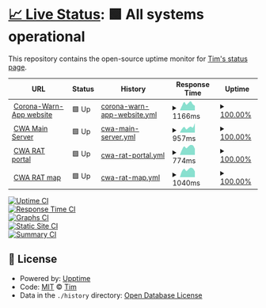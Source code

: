 # [📈 Live Status](https://ein-tim.github.io/uptime-monitoring/): <!--live status--> **🟩 All systems operational**

This repository contains the open-source uptime monitor for [Tim's status page](https://ein-tim.github.io/uptime-monitoring/).

<!--start: status pages-->
<!-- This summary is generated by Upptime (https://github.com/upptime/upptime) -->
<!-- Do not edit this manually, your changes will be overwritten -->
<!-- prettier-ignore -->
| URL | Status | History | Response Time | Uptime |
| --- | ------ | ------- | ------------- | ------ |
| <img alt="" src="https://icons.duckduckgo.com/ip3/www.coronawarn.app.ico" height="13"> [Corona-Warn-App website](https://www.coronawarn.app) | 🟩 Up | [corona-warn-app-website.yml](https://github.com/Ein-Tim/uptime-monitoring/commits/HEAD/history/corona-warn-app-website.yml) | <details><summary><img alt="Response time graph" src="./graphs/corona-warn-app-website/response-time-week.png" height="20"> 1166ms</summary><br><a href="https://Ein-Tim.github.io/uptime-monitoring/history/corona-warn-app-website"><img alt="Response time 1187" src="https://img.shields.io/endpoint?url=https%3A%2F%2Fraw.githubusercontent.com%2FEin-Tim%2Fuptime-monitoring%2FHEAD%2Fapi%2Fcorona-warn-app-website%2Fresponse-time.json"></a><br><a href="https://Ein-Tim.github.io/uptime-monitoring/history/corona-warn-app-website"><img alt="24-hour response time 811" src="https://img.shields.io/endpoint?url=https%3A%2F%2Fraw.githubusercontent.com%2FEin-Tim%2Fuptime-monitoring%2FHEAD%2Fapi%2Fcorona-warn-app-website%2Fresponse-time-day.json"></a><br><a href="https://Ein-Tim.github.io/uptime-monitoring/history/corona-warn-app-website"><img alt="7-day response time 1166" src="https://img.shields.io/endpoint?url=https%3A%2F%2Fraw.githubusercontent.com%2FEin-Tim%2Fuptime-monitoring%2FHEAD%2Fapi%2Fcorona-warn-app-website%2Fresponse-time-week.json"></a><br><a href="https://Ein-Tim.github.io/uptime-monitoring/history/corona-warn-app-website"><img alt="30-day response time 1139" src="https://img.shields.io/endpoint?url=https%3A%2F%2Fraw.githubusercontent.com%2FEin-Tim%2Fuptime-monitoring%2FHEAD%2Fapi%2Fcorona-warn-app-website%2Fresponse-time-month.json"></a><br><a href="https://Ein-Tim.github.io/uptime-monitoring/history/corona-warn-app-website"><img alt="1-year response time 1187" src="https://img.shields.io/endpoint?url=https%3A%2F%2Fraw.githubusercontent.com%2FEin-Tim%2Fuptime-monitoring%2FHEAD%2Fapi%2Fcorona-warn-app-website%2Fresponse-time-year.json"></a></details> | <details><summary><a href="https://Ein-Tim.github.io/uptime-monitoring/history/corona-warn-app-website">100.00%</a></summary><a href="https://Ein-Tim.github.io/uptime-monitoring/history/corona-warn-app-website"><img alt="All-time uptime 100.00%" src="https://img.shields.io/endpoint?url=https%3A%2F%2Fraw.githubusercontent.com%2FEin-Tim%2Fuptime-monitoring%2FHEAD%2Fapi%2Fcorona-warn-app-website%2Fuptime.json"></a><br><a href="https://Ein-Tim.github.io/uptime-monitoring/history/corona-warn-app-website"><img alt="24-hour uptime 100.00%" src="https://img.shields.io/endpoint?url=https%3A%2F%2Fraw.githubusercontent.com%2FEin-Tim%2Fuptime-monitoring%2FHEAD%2Fapi%2Fcorona-warn-app-website%2Fuptime-day.json"></a><br><a href="https://Ein-Tim.github.io/uptime-monitoring/history/corona-warn-app-website"><img alt="7-day uptime 100.00%" src="https://img.shields.io/endpoint?url=https%3A%2F%2Fraw.githubusercontent.com%2FEin-Tim%2Fuptime-monitoring%2FHEAD%2Fapi%2Fcorona-warn-app-website%2Fuptime-week.json"></a><br><a href="https://Ein-Tim.github.io/uptime-monitoring/history/corona-warn-app-website"><img alt="30-day uptime 100.00%" src="https://img.shields.io/endpoint?url=https%3A%2F%2Fraw.githubusercontent.com%2FEin-Tim%2Fuptime-monitoring%2FHEAD%2Fapi%2Fcorona-warn-app-website%2Fuptime-month.json"></a><br><a href="https://Ein-Tim.github.io/uptime-monitoring/history/corona-warn-app-website"><img alt="1-year uptime 100.00%" src="https://img.shields.io/endpoint?url=https%3A%2F%2Fraw.githubusercontent.com%2FEin-Tim%2Fuptime-monitoring%2FHEAD%2Fapi%2Fcorona-warn-app-website%2Fuptime-year.json"></a></details>
| <img alt="" src="https://icons.duckduckgo.com/ip3/svc90.main.px.t-online.de.ico" height="13"> [CWA Main Server](https://svc90.main.px.t-online.de/) | 🟩 Up | [cwa-main-server.yml](https://github.com/Ein-Tim/uptime-monitoring/commits/HEAD/history/cwa-main-server.yml) | <details><summary><img alt="Response time graph" src="./graphs/cwa-main-server/response-time-week.png" height="20"> 957ms</summary><br><a href="https://Ein-Tim.github.io/uptime-monitoring/history/cwa-main-server"><img alt="Response time 868" src="https://img.shields.io/endpoint?url=https%3A%2F%2Fraw.githubusercontent.com%2FEin-Tim%2Fuptime-monitoring%2FHEAD%2Fapi%2Fcwa-main-server%2Fresponse-time.json"></a><br><a href="https://Ein-Tim.github.io/uptime-monitoring/history/cwa-main-server"><img alt="24-hour response time 1662" src="https://img.shields.io/endpoint?url=https%3A%2F%2Fraw.githubusercontent.com%2FEin-Tim%2Fuptime-monitoring%2FHEAD%2Fapi%2Fcwa-main-server%2Fresponse-time-day.json"></a><br><a href="https://Ein-Tim.github.io/uptime-monitoring/history/cwa-main-server"><img alt="7-day response time 957" src="https://img.shields.io/endpoint?url=https%3A%2F%2Fraw.githubusercontent.com%2FEin-Tim%2Fuptime-monitoring%2FHEAD%2Fapi%2Fcwa-main-server%2Fresponse-time-week.json"></a><br><a href="https://Ein-Tim.github.io/uptime-monitoring/history/cwa-main-server"><img alt="30-day response time 832" src="https://img.shields.io/endpoint?url=https%3A%2F%2Fraw.githubusercontent.com%2FEin-Tim%2Fuptime-monitoring%2FHEAD%2Fapi%2Fcwa-main-server%2Fresponse-time-month.json"></a><br><a href="https://Ein-Tim.github.io/uptime-monitoring/history/cwa-main-server"><img alt="1-year response time 868" src="https://img.shields.io/endpoint?url=https%3A%2F%2Fraw.githubusercontent.com%2FEin-Tim%2Fuptime-monitoring%2FHEAD%2Fapi%2Fcwa-main-server%2Fresponse-time-year.json"></a></details> | <details><summary><a href="https://Ein-Tim.github.io/uptime-monitoring/history/cwa-main-server">100.00%</a></summary><a href="https://Ein-Tim.github.io/uptime-monitoring/history/cwa-main-server"><img alt="All-time uptime 100.00%" src="https://img.shields.io/endpoint?url=https%3A%2F%2Fraw.githubusercontent.com%2FEin-Tim%2Fuptime-monitoring%2FHEAD%2Fapi%2Fcwa-main-server%2Fuptime.json"></a><br><a href="https://Ein-Tim.github.io/uptime-monitoring/history/cwa-main-server"><img alt="24-hour uptime 100.00%" src="https://img.shields.io/endpoint?url=https%3A%2F%2Fraw.githubusercontent.com%2FEin-Tim%2Fuptime-monitoring%2FHEAD%2Fapi%2Fcwa-main-server%2Fuptime-day.json"></a><br><a href="https://Ein-Tim.github.io/uptime-monitoring/history/cwa-main-server"><img alt="7-day uptime 100.00%" src="https://img.shields.io/endpoint?url=https%3A%2F%2Fraw.githubusercontent.com%2FEin-Tim%2Fuptime-monitoring%2FHEAD%2Fapi%2Fcwa-main-server%2Fuptime-week.json"></a><br><a href="https://Ein-Tim.github.io/uptime-monitoring/history/cwa-main-server"><img alt="30-day uptime 100.00%" src="https://img.shields.io/endpoint?url=https%3A%2F%2Fraw.githubusercontent.com%2FEin-Tim%2Fuptime-monitoring%2FHEAD%2Fapi%2Fcwa-main-server%2Fuptime-month.json"></a><br><a href="https://Ein-Tim.github.io/uptime-monitoring/history/cwa-main-server"><img alt="1-year uptime 100.00%" src="https://img.shields.io/endpoint?url=https%3A%2F%2Fraw.githubusercontent.com%2FEin-Tim%2Fuptime-monitoring%2FHEAD%2Fapi%2Fcwa-main-server%2Fuptime-year.json"></a></details>
| <img alt="" src="https://icons.duckduckgo.com/ip3/schnelltestportal.de.ico" height="13"> [CWA RAT portal](https://schnelltestportal.de) | 🟩 Up | [cwa-rat-portal.yml](https://github.com/Ein-Tim/uptime-monitoring/commits/HEAD/history/cwa-rat-portal.yml) | <details><summary><img alt="Response time graph" src="./graphs/cwa-rat-portal/response-time-week.png" height="20"> 774ms</summary><br><a href="https://Ein-Tim.github.io/uptime-monitoring/history/cwa-rat-portal"><img alt="Response time 762" src="https://img.shields.io/endpoint?url=https%3A%2F%2Fraw.githubusercontent.com%2FEin-Tim%2Fuptime-monitoring%2FHEAD%2Fapi%2Fcwa-rat-portal%2Fresponse-time.json"></a><br><a href="https://Ein-Tim.github.io/uptime-monitoring/history/cwa-rat-portal"><img alt="24-hour response time 604" src="https://img.shields.io/endpoint?url=https%3A%2F%2Fraw.githubusercontent.com%2FEin-Tim%2Fuptime-monitoring%2FHEAD%2Fapi%2Fcwa-rat-portal%2Fresponse-time-day.json"></a><br><a href="https://Ein-Tim.github.io/uptime-monitoring/history/cwa-rat-portal"><img alt="7-day response time 774" src="https://img.shields.io/endpoint?url=https%3A%2F%2Fraw.githubusercontent.com%2FEin-Tim%2Fuptime-monitoring%2FHEAD%2Fapi%2Fcwa-rat-portal%2Fresponse-time-week.json"></a><br><a href="https://Ein-Tim.github.io/uptime-monitoring/history/cwa-rat-portal"><img alt="30-day response time 738" src="https://img.shields.io/endpoint?url=https%3A%2F%2Fraw.githubusercontent.com%2FEin-Tim%2Fuptime-monitoring%2FHEAD%2Fapi%2Fcwa-rat-portal%2Fresponse-time-month.json"></a><br><a href="https://Ein-Tim.github.io/uptime-monitoring/history/cwa-rat-portal"><img alt="1-year response time 762" src="https://img.shields.io/endpoint?url=https%3A%2F%2Fraw.githubusercontent.com%2FEin-Tim%2Fuptime-monitoring%2FHEAD%2Fapi%2Fcwa-rat-portal%2Fresponse-time-year.json"></a></details> | <details><summary><a href="https://Ein-Tim.github.io/uptime-monitoring/history/cwa-rat-portal">100.00%</a></summary><a href="https://Ein-Tim.github.io/uptime-monitoring/history/cwa-rat-portal"><img alt="All-time uptime 99.98%" src="https://img.shields.io/endpoint?url=https%3A%2F%2Fraw.githubusercontent.com%2FEin-Tim%2Fuptime-monitoring%2FHEAD%2Fapi%2Fcwa-rat-portal%2Fuptime.json"></a><br><a href="https://Ein-Tim.github.io/uptime-monitoring/history/cwa-rat-portal"><img alt="24-hour uptime 100.00%" src="https://img.shields.io/endpoint?url=https%3A%2F%2Fraw.githubusercontent.com%2FEin-Tim%2Fuptime-monitoring%2FHEAD%2Fapi%2Fcwa-rat-portal%2Fuptime-day.json"></a><br><a href="https://Ein-Tim.github.io/uptime-monitoring/history/cwa-rat-portal"><img alt="7-day uptime 100.00%" src="https://img.shields.io/endpoint?url=https%3A%2F%2Fraw.githubusercontent.com%2FEin-Tim%2Fuptime-monitoring%2FHEAD%2Fapi%2Fcwa-rat-portal%2Fuptime-week.json"></a><br><a href="https://Ein-Tim.github.io/uptime-monitoring/history/cwa-rat-portal"><img alt="30-day uptime 100.00%" src="https://img.shields.io/endpoint?url=https%3A%2F%2Fraw.githubusercontent.com%2FEin-Tim%2Fuptime-monitoring%2FHEAD%2Fapi%2Fcwa-rat-portal%2Fuptime-month.json"></a><br><a href="https://Ein-Tim.github.io/uptime-monitoring/history/cwa-rat-portal"><img alt="1-year uptime 99.98%" src="https://img.shields.io/endpoint?url=https%3A%2F%2Fraw.githubusercontent.com%2FEin-Tim%2Fuptime-monitoring%2FHEAD%2Fapi%2Fcwa-rat-portal%2Fuptime-year.json"></a></details>
| <img alt="" src="https://icons.duckduckgo.com/ip3/map.schnelltestportal.de.ico" height="13"> [CWA RAT map](https://map.schnelltestportal.de) | 🟩 Up | [cwa-rat-map.yml](https://github.com/Ein-Tim/uptime-monitoring/commits/HEAD/history/cwa-rat-map.yml) | <details><summary><img alt="Response time graph" src="./graphs/cwa-rat-map/response-time-week.png" height="20"> 1040ms</summary><br><a href="https://Ein-Tim.github.io/uptime-monitoring/history/cwa-rat-map"><img alt="Response time 999" src="https://img.shields.io/endpoint?url=https%3A%2F%2Fraw.githubusercontent.com%2FEin-Tim%2Fuptime-monitoring%2FHEAD%2Fapi%2Fcwa-rat-map%2Fresponse-time.json"></a><br><a href="https://Ein-Tim.github.io/uptime-monitoring/history/cwa-rat-map"><img alt="24-hour response time 790" src="https://img.shields.io/endpoint?url=https%3A%2F%2Fraw.githubusercontent.com%2FEin-Tim%2Fuptime-monitoring%2FHEAD%2Fapi%2Fcwa-rat-map%2Fresponse-time-day.json"></a><br><a href="https://Ein-Tim.github.io/uptime-monitoring/history/cwa-rat-map"><img alt="7-day response time 1040" src="https://img.shields.io/endpoint?url=https%3A%2F%2Fraw.githubusercontent.com%2FEin-Tim%2Fuptime-monitoring%2FHEAD%2Fapi%2Fcwa-rat-map%2Fresponse-time-week.json"></a><br><a href="https://Ein-Tim.github.io/uptime-monitoring/history/cwa-rat-map"><img alt="30-day response time 981" src="https://img.shields.io/endpoint?url=https%3A%2F%2Fraw.githubusercontent.com%2FEin-Tim%2Fuptime-monitoring%2FHEAD%2Fapi%2Fcwa-rat-map%2Fresponse-time-month.json"></a><br><a href="https://Ein-Tim.github.io/uptime-monitoring/history/cwa-rat-map"><img alt="1-year response time 999" src="https://img.shields.io/endpoint?url=https%3A%2F%2Fraw.githubusercontent.com%2FEin-Tim%2Fuptime-monitoring%2FHEAD%2Fapi%2Fcwa-rat-map%2Fresponse-time-year.json"></a></details> | <details><summary><a href="https://Ein-Tim.github.io/uptime-monitoring/history/cwa-rat-map">100.00%</a></summary><a href="https://Ein-Tim.github.io/uptime-monitoring/history/cwa-rat-map"><img alt="All-time uptime 100.00%" src="https://img.shields.io/endpoint?url=https%3A%2F%2Fraw.githubusercontent.com%2FEin-Tim%2Fuptime-monitoring%2FHEAD%2Fapi%2Fcwa-rat-map%2Fuptime.json"></a><br><a href="https://Ein-Tim.github.io/uptime-monitoring/history/cwa-rat-map"><img alt="24-hour uptime 100.00%" src="https://img.shields.io/endpoint?url=https%3A%2F%2Fraw.githubusercontent.com%2FEin-Tim%2Fuptime-monitoring%2FHEAD%2Fapi%2Fcwa-rat-map%2Fuptime-day.json"></a><br><a href="https://Ein-Tim.github.io/uptime-monitoring/history/cwa-rat-map"><img alt="7-day uptime 100.00%" src="https://img.shields.io/endpoint?url=https%3A%2F%2Fraw.githubusercontent.com%2FEin-Tim%2Fuptime-monitoring%2FHEAD%2Fapi%2Fcwa-rat-map%2Fuptime-week.json"></a><br><a href="https://Ein-Tim.github.io/uptime-monitoring/history/cwa-rat-map"><img alt="30-day uptime 100.00%" src="https://img.shields.io/endpoint?url=https%3A%2F%2Fraw.githubusercontent.com%2FEin-Tim%2Fuptime-monitoring%2FHEAD%2Fapi%2Fcwa-rat-map%2Fuptime-month.json"></a><br><a href="https://Ein-Tim.github.io/uptime-monitoring/history/cwa-rat-map"><img alt="1-year uptime 100.00%" src="https://img.shields.io/endpoint?url=https%3A%2F%2Fraw.githubusercontent.com%2FEin-Tim%2Fuptime-monitoring%2FHEAD%2Fapi%2Fcwa-rat-map%2Fuptime-year.json"></a></details>

<!--end: status pages-->

[![Uptime CI](https://github.com/Ein-Tim/uptime-monitoring/workflows/Uptime%20CI/badge.svg)](https://github.com/Ein-Tim/uptime-monitoring/actions?query=workflow%3A%22Uptime+CI%22) <br>
[![Response Time CI](https://github.com/Ein-Tim/uptime-monitoring/workflows/Response%20Time%20CI/badge.svg)](https://github.com/Ein-Tim/uptime-monitoring/actions?query=workflow%3A%22Response+Time+CI%22) <br>
[![Graphs CI](https://github.com/Ein-Tim/uptime-monitoring/workflows/Graphs%20CI/badge.svg)](https://github.com/Ein-Tim/uptime-monitoring/actions?query=workflow%3A%22Graphs+CI%22) <br>
[![Static Site CI](https://github.com/Ein-Tim/uptime-monitoring/workflows/Static%20Site%20CI/badge.svg)](https://github.com/Ein-Tim/uptime-monitoring/actions?query=workflow%3A%22Static+Site+CI%22) <br>
[![Summary CI](https://github.com/Ein-Tim/uptime-monitoring/workflows/Summary%20CI/badge.svg)](https://github.com/Ein-Tim/uptime-monitoring/actions?query=workflow%3A%22Summary+CI%22)

## 📄 License

- Powered by: [Upptime](https://github.com/upptime/upptime)
- Code: [MIT](./LICENSE) © [Tim](https://github.com/Ein-Tim)
- Data in the `./history` directory: [Open Database License](https://opendatacommons.org/licenses/odbl/1-0/)
